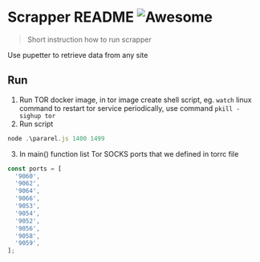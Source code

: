 # Scrapper README ![Awesome](https://cdn.rawgit.com/sindresorhus/awesome/d7305f38d29fed78fa85652e3a63e154dd8e8829/media/badge.svg)

> Short instruction how to run scrapper

Use pupetter to retrieve data from any site

## Run

1. Run TOR docker image, in tor image create shell script, eg. `watch` linux command to restart tor service periodically, use command `pkill -sighup tor`
2. Run script

```js
node .\pararel.js 1400 1499
```

3. In main() function list Tor SOCKS ports that we defined in torrc file

```js
const ports = [
  '9060',
  '9062',
  '9064',
  '9066',
  '9053',
  '9054',
  '9052',
  '9056',
  '9058',
  '9059',
];
```
